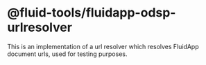 # @fluid-tools/fluidapp-odsp-urlresolver

This is an implementation of a url resolver which resolves FluidApp document urls, used for testing purposes.
